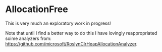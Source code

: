 # AllocationFree

This is very much an exploratory work in progress!

Note that until I find a better way to do this I have lovingly reappropriated soime analyzers from: https://github.com/microsoft/RoslynClrHeapAllocationAnalyzer.
